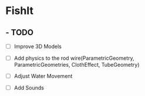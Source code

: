 # FishIt

## - TODO
- [ ] Improve 3D Models
- [ ] Add physics to the rod wire(ParametricGeometry, ParametricGeometries, ClothEffect, TubeGeometry)
- [ ] Adjust Water Movement
- [ ] Add Sounds

